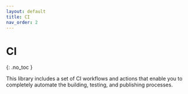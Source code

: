 ```yaml
---
layout: default
title: CI
nav_order: 2
---
```


# CI
{: .no_toc }

This library includes a set of CI workflows and actions that enable you to completely automate the building, testing, and publishing processes.

